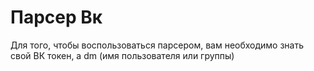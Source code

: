 # Парсер Вк
Для того, чтобы воспользоваться парсером, вам необходимо знать свой ВК токен, а dm (имя пользователя или группы)